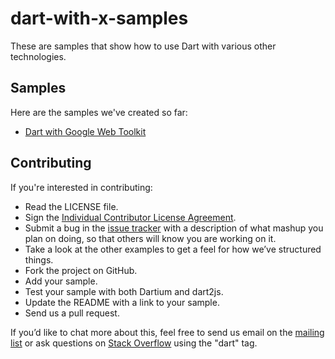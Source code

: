 dart-with-x-samples
===================

These are samples that show how to use Dart with various other technologies.

Samples
-------

Here are the samples we've created so far:

* [Dart with Google Web Toolkit](https://github.com/dart-lang/dart-with-x/tree/master/gwt/GwtApplication)

Contributing
------------

If you're interested in contributing:

* Read the LICENSE file.
* Sign the [Individual Contributor License Agreement](http://code.google.com/legal/individual-cla-v1.0.html).
* Submit a bug in the [issue tracker](https://github.com/dart-lang/dart-with-x/issues) with a description of what mashup you plan on doing, so that others will know you are working on it.
* Take a look at the other examples to get a feel for how we’ve structured things.
* Fork the project on GitHub.
* Add your sample.
* Test your sample with both Dartium and dart2js.
* Update the README with a link to your sample.
* Send us a pull request.

If you’d like to chat more about this, feel free to send us email on the
[mailing list](https://groups.google.com/a/dartlang.org/forum/#!forum/misc)
or ask questions on
[Stack Overflow](http://stackoverflow.com/tags/dart)
using the "dart" tag.